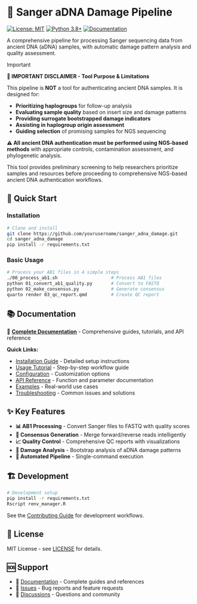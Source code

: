 # 🧬 Sanger aDNA Damage Pipeline

[![License: MIT](https://img.shields.io/badge/License-MIT-yellow.svg)](https://opensource.org/licenses/MIT)
[![Python 3.8+](https://img.shields.io/badge/python-3.8+-blue.svg)](https://www.python.org/downloads/)
[![Documentation](https://img.shields.io/badge/docs-sphinx-blue.svg)](docs/)

A comprehensive pipeline for processing Sanger sequencing data from ancient DNA (aDNA) samples, with automatic damage pattern analysis and quality assessment.

> [!IMPORTANT]
> **🚨 IMPORTANT DISCLAIMER - Tool Purpose & Limitations**
>
> This pipeline is **NOT** a tool for authenticating ancient DNA samples. It is designed for:
>
> - **Prioritizing haplogroups** for follow-up analysis
> - **Evaluating sample quality** based on insert size and damage patterns
> - **Providing surrogate bootstrapped damage indicators**
> - **Assisting in haplogroup origin assessment**
> - **Guiding selection** of promising samples for NGS sequencing
>
> **⚠️ All ancient DNA authentication must be performed using NGS-based methods** with appropriate controls, contamination assessment, and phylogenetic analysis.
>
> This tool provides preliminary screening to help researchers prioritize samples and resources before proceeding to comprehensive NGS-based ancient DNA authentication workflows.

## 🚀 Quick Start

### Installation

```bash
# Clone and install
git clone https://github.com/yourusername/sanger_adna_damage.git
cd sanger_adna_damage
pip install -r requirements.txt
```

### Basic Usage

```bash
# Process your AB1 files in 4 simple steps
./00_process_ab1.sh                    # Process AB1 files
python 01_convert_ab1_quality.py       # Convert to FASTQ
python 02_make_consensus.py            # Generate consensus
quarto render 03_qc_report.qmd         # Create QC report
```

## 📚 Documentation

📖 **[Complete Documentation](https://allysson.dev.br/sanger_adna_damage/)** - Comprehensive guides, tutorials, and API reference

**Quick Links:**

- [Installation Guide](https://allysson.dev.br/sanger_adna_damage/installation.html) - Detailed setup instructions
- [Usage Tutorial](https://allysson.dev.br/sanger_adna_damage/quickstart.html) - Step-by-step workflow guide  
- [Configuration](https://allysson.dev.br/sanger_adna_damage/configuration.html) - Customization options
- [API Reference](https://allysson.dev.br/sanger_adna_damage/api/) - Function and parameter documentation
- [Examples](https://allysson.dev.br/sanger_adna_damage/tutorials/) - Real-world use cases
- [Troubleshooting](https://allysson.dev.br/sanger_adna_damage/troubleshooting.html) - Common issues and solutions

## ✨ Key Features

- **📊 AB1 Processing** - Convert Sanger files to FASTQ with quality scores
- **🔗 Consensus Generation** - Merge forward/reverse reads intelligently  
- **📈 Quality Control** - Comprehensive QC reports with visualizations
- **🧪 Damage Analysis** - Bootstrap analysis of aDNA damage patterns
- **🔧 Automated Pipeline** - Single-command execution

## 🏗️ Development

```bash
# Development setup
pip install -r requirements.txt
Rscript renv_manager.R
```

See the [Contributing Guide](https://allysson.dev.br/sanger_adna_damage/contributing.html) for development workflows.

## 📝 License

MIT License - see [LICENSE](LICENSE) for details.

## 🆘 Support

- 📖 [Documentation](https://allysson.dev.br/sanger_adna_damage/) - Complete guides and references
- 🐛 [Issues](https://github.com/yourusername/sanger_adna_damage/issues) - Bug reports and feature requests
- 💬 [Discussions](https://github.com/yourusername/sanger_adna_damage/discussions) - Questions and community
